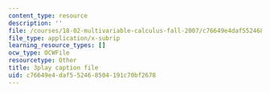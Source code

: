 ```yaml
---
content_type: resource
description: ''
file: /courses/18-02-multivariable-calculus-fall-2007/c76649e4daf552468504191c70bf2678_WfEQabCGAqI.vtt
file_type: application/x-subrip
learning_resource_types: []
ocw_type: OCWFile
resourcetype: Other
title: 3play caption file
uid: c76649e4-daf5-5246-8504-191c70bf2678
---
```

